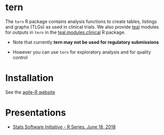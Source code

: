 
<!-- README.md is generated from README.Rmd. Please edit that file -->

# tern

The `tern` R package contains analysis functions to create tables,
listings and graphs (TLGs) as used in clinical trials. We also provide
[teal](https://github.roche.com/NEST/teal) modules for outputs in `tern`
in the
[teal.modules.clinical](https://github.roche.com/NEST/teal.modules.clinical)
R package.

  - Note that currently **tern may not be used for regulatory
    submissions**

  - However you can use `tern` for exploratory analysis and for quality
    control

# Installation

See the [agile-R website](https://go.roche.com/agile-R)

# Presentations

  - [Stats Software Initiative - R Series.
    June 18, 2018](https://docs.google.com/presentation/d/1OB7MMt3YKzfMJ-gXcGpcRqM8tjbMZWqeEki164L38i4/edit?usp=sharing)
